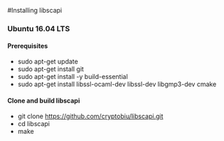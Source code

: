 #Installing libscapi

### Ubuntu 16.04 LTS

#### Prerequisites
- sudo apt-get update
- sudo apt-get install git
- sudo apt-get install -y build-essential
- sudo apt-get install libssl-ocaml-dev libssl-dev libgmp3-dev cmake

#### Clone and build libscapi
- git clone https://github.com/cryptobiu/libscapi.git
- cd libscapi
- make